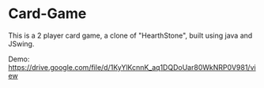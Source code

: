 # Card-Game

This is a 2 player card game, a clone of "HearthStone", built using java and JSwing.

Demo: https://drive.google.com/file/d/1KyYlKcnnK_aq1DQDoUar80WkNRP0V981/view
